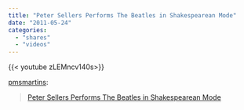 ```yaml
---
title: "Peter Sellers Performs The Beatles in Shakespearean Mode"
date: "2011-05-24"
categories:
  - "shares"
  - "videos"
---
```


<div style="width: 70vw;">{{< youtube zLEMncv140s>}}</div>

[pmsmartins](http://pmsmartins.tumblr.com/post/5809818132):

> [Peter Sellers Performs The Beatles in Shakespearean Mode](http://feedproxy.google.com/~r/OpenCulture/~3/x33WgJjvU7U/peter_sellers_performs_the_beatles.html)
